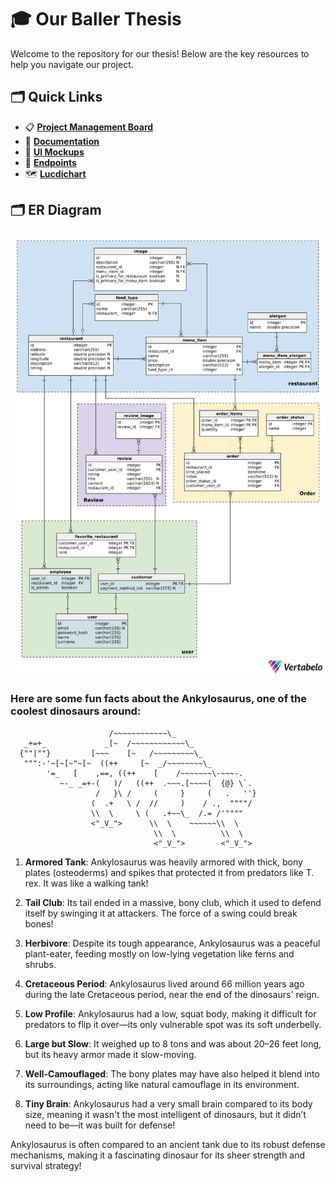 # 🎓 **Our Baller Thesis**

Welcome to the repository for our thesis! Below are the key resources to help you navigate our project.

## 🗂️ **Quick Links**
- 📋 [**Project Management Board**](https://www.notion.so/18f8b4fe95688005b1f9e1fd46df94ff?v=18f8b4fe9568809dbb68000c6e55a492&pvs=4)
- 📄 [**Documentation**](https://docs.google.com/document/d/1GfDUPtL-NAAx4kYY9g9sp-yzu_g05wHX5Sq4E4YY3JI/edit?usp=sharing)
- 🎨 [**UI Mockups**](https://www.figma.com/design/Igz4UEVpdrHuY3GvXdLcP7/PRO-Mockup?node-id=0-1&t=hDBrVikHh4A4u62W-1)
- 🔌 [**Endpoints**](https://docs.google.com/document/d/1E955BQFnevlgxs8YLM71R924gzzgWy1Xd2LhYZYi-ic/edit?usp=sharing)
- 🗺️ [**Lucdichart**](https://lucid.app/lucidchart/598bdabb-3a0e-4ad1-8daf-9b95e059ef49/edit?viewport_loc=-7883%2C-1292%2C3068%2C1420%2C0_0&invitationId=inv_233120c5-a944-4b79-8ae4-d14f9602685f)

## 🗂️ **ER Diagram**
![ER Diagram](docs/media/thesis_er_diagram.png)

### **Here are some fun facts about the **Ankylosaurus**, one of the coolest dinosaurs around:**

```plaintext
                      /~~~~~~~~~~~~\_
   _+=+_             _[~  /~~~~~~~~~~~~\_
  {""|""}         [~~~    [~   /~~~~~~~~~\_
   """:-'~[~[~"~[~  ((++     [~  _/~~~~~~~~\_
        '=_   [    ,==, ((++    [    /~~~~~~~\-~~~-.
           ~-_ _=+-(   )/   ((++  .~~~.[~~~~(  {@} \`.
                   /   }\ /     (     }     (   .   ''}
                  (  .+   \ /  //     )    / .,  """"/
                  \\  \     \ (   .+~~\_  /.= /'""""
                  <"_V_">      \\  \    ~~~~~~\\  \
                                \\  \          \\  \
                                <"_V_">        <"_V_">
```


1. **Armored Tank**: Ankylosaurus was heavily armored with thick, bony plates (osteoderms) and spikes that protected it from predators like T. rex. It was like a walking tank!

2. **Tail Club**: Its tail ended in a massive, bony club, which it used to defend itself by swinging it at attackers. The force of a swing could break bones!

3. **Herbivore**: Despite its tough appearance, Ankylosaurus was a peaceful plant-eater, feeding mostly on low-lying vegetation like ferns and shrubs.

4. **Cretaceous Period**: Ankylosaurus lived around 66 million years ago during the late Cretaceous period, near the end of the dinosaurs' reign.

5. **Low Profile**: Ankylosaurus had a low, squat body, making it difficult for predators to flip it over—its only vulnerable spot was its soft underbelly.

6. **Large but Slow**: It weighed up to 8 tons and was about 20–26 feet long, but its heavy armor made it slow-moving.

7. **Well-Camouflaged**: The bony plates may have also helped it blend into its surroundings, acting like natural camouflage in its environment.

8. **Tiny Brain**: Ankylosaurus had a very small brain compared to its body size, meaning it wasn't the most intelligent of dinosaurs, but it didn’t need to be—it was built for defense!

Ankylosaurus is often compared to an ancient tank due to its robust defense mechanisms, making it a fascinating dinosaur for its sheer strength and survival strategy!
